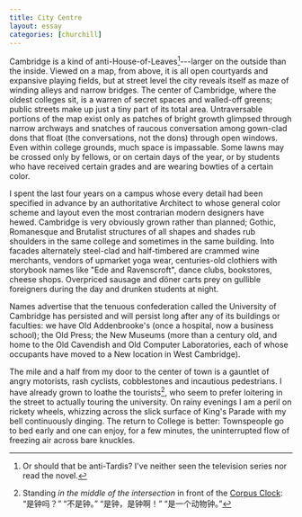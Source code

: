 ```yaml
---
title: City Centre
layout: essay
categories: [churchill]
---
```


Cambridge is a kind of anti-House-of-Leaves[^1]---larger on the outside than the
inside. Viewed on a map, from above, it is all open courtyards and expansive
playing fields, but at street level the city reveals itself as maze of winding
alleys and narrow bridges. The center of Cambridge, where the oldest colleges
sit, is a warren of secret spaces and walled-off greens; public streets make up
just a tiny part of its total area. Untraversable portions of the map exist only
as patches of bright growth glimpsed through narrow archways and snatches of
raucous conversation among gown-clad dons that float (the conversations, not the
dons) through open windows.  Even within college grounds, much space is
impassable. Some lawns may be crossed only by fellows, or on certain days of
the year, or by students who have received certain grades and are wearing
bowties of a certain color.

I spent the last four years on a campus whose every detail had been specified in
advance by an authoritative Architect to whose general color scheme and layout
even the most contrarian modern designers have hewed. Cambridge is very
obviously grown rather than planned; Gothic, Romanesque and Brutalist structures
of all shapes and shades rub shoulders in the same college and sometimes in the
same building. Into facades alternately steel-clad and half-timbered are crammed
wine merchants, vendors of upmarket yoga wear, centuries-old clothiers with
storybook names like "Ede and Ravenscroft", dance clubs, bookstores, cheese
shops. Overpriced sausage and d&ouml;ner carts prey on gullible foreigners
during the day and drunken students at night.

Names advertise that the tenuous confederation called the University of
Cambridge has persisted and will persist long after any of its buildings or
faculties: we have Old Addenbrooke's (once a hospital, now a business school);
the Old Press; the New Museums (more than a century old, and home to the Old
Cavendish and Old Computer Laboratories, each of whose occupants have moved to a
New location in West Cambridge).

The mile and a half from my door to the center of town is a gauntlet of angry
motorists, rash cyclists, cobblestones and incautious pedestrians. I have
already grown to loathe the tourists[^2], who seem to prefer loitering in the
street to actually touring the university. On rainy evenings I am a peril on
rickety wheels, whizzing across the slick surface of King's Parade with my bell
continuously dinging. The return to College is better: Townspeople go to bed
early and one can enjoy, for a few minutes, the uninterrupted flow of freezing
air across bare knuckles.

[^1]: Or should that be anti-Tardis? I've neither seen the television series
      nor read the novel.

[^2]: Standing <em>in the middle of the intersection</em> in front of the [Corpus
      Clock](http://en.wikipedia.org/wiki/Corpus_Clock): 
      &#8220;&#26159;&#38047;&#21527;&#65311;&#8221;
      &#8220;&#19981;&#26159;&#38047;&#12290;&#8221;
      &#8220;&#26159;&#38047;&#65292;&#26159;&#38047;&#21834;&#65281;&#8221;
      &#8220;&#26159;&#19968;&#20010;&#21160;&#29289;&#38047;&#12290;&#8221;
